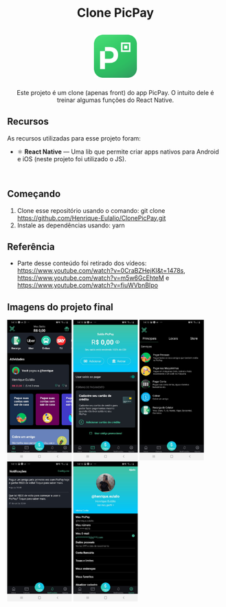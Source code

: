 <h1 align="center">
<br>
Clone PicPay
<br>
<br>
<img src="./LogoPicPay.png" width="100" height="100" title="=Tela Inicial">
</h1>

<p align="center">Este projeto é um clone (apenas front) do app PicPay. O intuito dele é treinar algumas funções do React Native.</p>

## Recursos
As recursos utilizadas para esse projeto foram: 

- ⚛️ **React Native** — Uma lib que permite criar apps nativos para Android e iOS (neste projeto foi utilizado o JS).
<br>

## Começando

1. Clone esse repositório usando o comando: git clone https://github.com/Henrique-Eulalio/ClonePicPay.git
2. Instale as dependências usando: yarn

## Referência
 - Parte desse conteúdo foi retirado dos vídeos: https://www.youtube.com/watch?v=0CraBZHejKI&t=1478s, https://www.youtube.com/watch?v=m5w6GcEhteM e https://www.youtube.com/watch?v=fiuWVbnBIpo


## Imagens do projeto final
<img src="./src/Images/Print1.jpeg" width="150" title="=Tela Inicial"> <img src="./src/Images/Print2.jpeg" width="150" title="=Tela da Carteira"> <img src="./src/Images/Print3.jpeg" width="150" title="=Tela de Pagamentos">
<img src="./src/Images/Print4.jpeg" width="150" title="=Tela de Notificações"> <img src="./src/Images/Print5.jpeg" width="150" title="=Tela de Ajustes">






